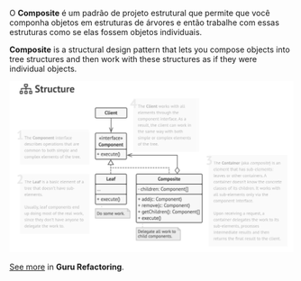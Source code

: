 O **Composite** é um padrão de projeto estrutural que permite que você componha objetos em estruturas de árvores e então trabalhe com essas estruturas como se elas fossem objetos individuais.

**Composite** is a structural design pattern that lets you compose objects into tree structures and then work with these structures as if they were individual objects.

<p align="center">
  <img src="./pattern.png">
</p>

[See more](https://refactoring.guru/design-patterns/composite) in **Guru Refactoring**.
